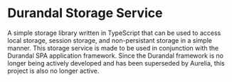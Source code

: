 # Durandal Storage Service

A simple storage library written in TypeScript that can be used to access local storage, session storage, and non-persistant storage in a simple manner. This storage service is made to be used in conjunction with the Durandal SPA application framework. Since the Durandal framework is no longer being actively developed and has been superseded by Aurelia, this project is also no longer active.
